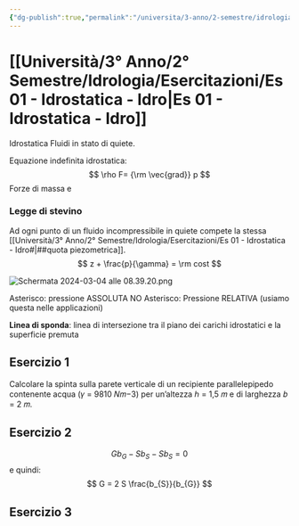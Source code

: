 ```yaml
---
{"dg-publish":true,"permalink":"/universita/3-anno/2-semestre/idrologia/esercitazioni/es-01-idrostatica-idro/"}
---
```





# [[Università/3° Anno/2° Semestre/Idrologia/Esercitazioni/Es 01 - Idrostatica - Idro\|Es 01 - Idrostatica - Idro]]

Idrostatica
Fluidi in stato di quiete.

Equazione indefinita idrostatica:
$$
\rho F= {\rm \vec{grad}} p
$$
Forze di massa e 


### Legge di stevino

Ad ogni punto di un fluido incompressibile in quiete compete la stessa [[Università/3° Anno/2° Semestre/Idrologia/Esercitazioni/Es 01 - Idrostatica - Idro#\|##quota piezometrica]].
$$
z + \frac{p}{\gamma} = \rm cost
$$

![Schermata 2024-03-04 alle 08.39.20.png](/img/user/Universit%C3%A0/3%C2%B0%20Anno/2%C2%B0%20Semestre/Idrologia/Esercitazioni/allegati/allegati/Schermata%202024-03-04%20alle%2008.39.20.png)

Asterisco: pressione ASSOLUTA
NO Asterisco: Pressione RELATIVA (usiamo questa nelle applicazioni)

**Linea di sponda**: linea di intersezione tra il piano dei carichi idrostatici e la superficie premuta

## Esercizio 1

Calcolare la spinta sulla parete verticale di un recipiente parallelepipedo contenente acqua (𝛾 = 9810 𝑁𝑚−3) per un’altezza ℎ = 1,5 𝑚 e di larghezza 𝑏 = 2 𝑚.

## Esercizio 2

$$
G b_{G} - S b_{S} - S b_{S} = 0
$$
e quindi:
$$
G = 2 S \frac{b_{S}}{b_{G}}
$$
## Esercizio 3




